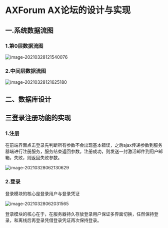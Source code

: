 # AXForum AX论坛的设计与实现



## 一.系统数据流图

### 1.第0层数据流图

![image-20210328121540076](img%5Cimage-20210328121540076.png)

### 2.中间层数据流图

![image-20210328121625180](img%5Cimage-20210328121625180.png)



## 二、数据库设计



## 三登录注册功能的实现

### 1.注册

在前端界面点击登录先判断所有参数不会出现基本错误，之后ajax传递参数到服务器端进行注册服务，服务结束返回参数。注册成功，则发送一封激活邮件到用户邮箱，失败，则返回失败参数。

![image-20210328062130629](img%5Cimage-20210328062130629.png)





### 2.登录

登录模块的核心是登录用户与登录凭证

![image-20210328062031565](img%5Cimage-20210328062031565.png)

登录模块的核心在于，在服务器持久存放登录用户保证多界面切换，任然保持登录，和离线后再登录凭借登录凭证再次保持登录。

